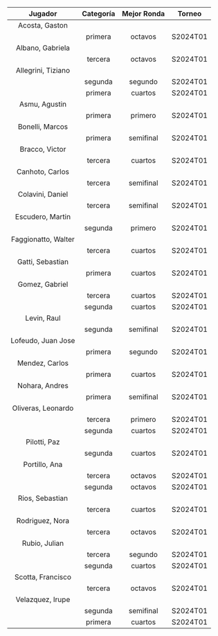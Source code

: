 |       Jugador       |  Categoría  |  Mejor Ronda  |  Torneo  |
|:-------------------:|:-----------:|:-------------:|:--------:|
|   Acosta, Gaston    |             |               |          |
|                     |   primera   |    octavos    | S2024T01 |
|  Albano, Gabriela   |             |               |          |
|                     |   tercera   |    octavos    | S2024T01 |
| Allegrini, Tiziano  |             |               |          |
|                     |   segunda   |    segundo    | S2024T01 |
|                     |   primera   |    cuartos    | S2024T01 |
|    Asmu, Agustin    |             |               |          |
|                     |   primera   |    primero    | S2024T01 |
|   Bonelli, Marcos   |             |               |          |
|                     |   primera   |   semifinal   | S2024T01 |
|   Bracco, Victor    |             |               |          |
|                     |   tercera   |    cuartos    | S2024T01 |
|   Canhoto, Carlos   |             |               |          |
|                     |   tercera   |   semifinal   | S2024T01 |
|  Colavini, Daniel   |             |               |          |
|                     |   tercera   |   semifinal   | S2024T01 |
|  Escudero, Martin   |             |               |          |
|                     |   segunda   |    primero    | S2024T01 |
| Faggionatto, Walter |             |               |          |
|                     |   tercera   |    cuartos    | S2024T01 |
|  Gatti, Sebastian   |             |               |          |
|                     |   primera   |    cuartos    | S2024T01 |
|   Gomez, Gabriel    |             |               |          |
|                     |   tercera   |    cuartos    | S2024T01 |
|                     |   segunda   |    cuartos    | S2024T01 |
|     Levin, Raul     |             |               |          |
|                     |   segunda   |   semifinal   | S2024T01 |
| Lofeudo, Juan Jose  |             |               |          |
|                     |   primera   |    segundo    | S2024T01 |
|   Mendez, Carlos    |             |               |          |
|                     |   primera   |    cuartos    | S2024T01 |
|   Nohara, Andres    |             |               |          |
|                     |   primera   |   semifinal   | S2024T01 |
| Oliveras, Leonardo  |             |               |          |
|                     |   tercera   |    primero    | S2024T01 |
|                     |   segunda   |    cuartos    | S2024T01 |
|    Pilotti, Paz     |             |               |          |
|                     |   segunda   |    cuartos    | S2024T01 |
|    Portillo, Ana    |             |               |          |
|                     |   tercera   |    octavos    | S2024T01 |
|                     |   segunda   |    octavos    | S2024T01 |
|   Rios, Sebastian   |             |               |          |
|                     |   tercera   |    cuartos    | S2024T01 |
|   Rodriguez, Nora   |             |               |          |
|                     |   tercera   |    octavos    | S2024T01 |
|    Rubio, Julian    |             |               |          |
|                     |   tercera   |    segundo    | S2024T01 |
|                     |   segunda   |    cuartos    | S2024T01 |
|  Scotta, Francisco  |             |               |          |
|                     |   tercera   |    octavos    | S2024T01 |
|  Velazquez, Irupe   |             |               |          |
|                     |   segunda   |   semifinal   | S2024T01 |
|                     |   primera   |    cuartos    | S2024T01 |